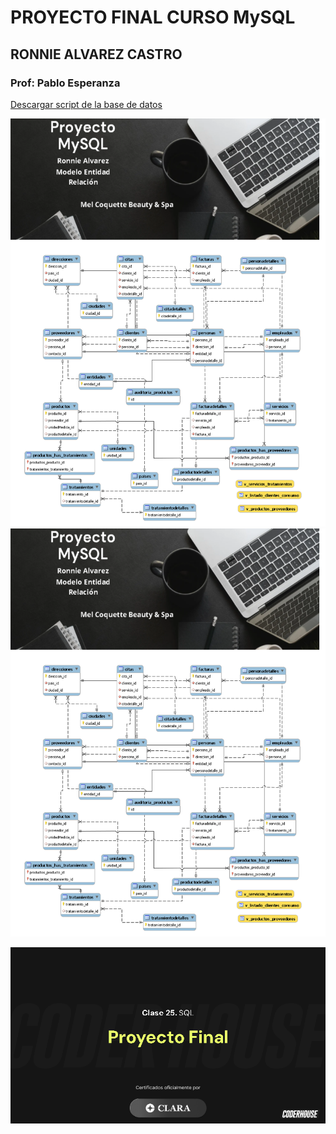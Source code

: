 # PROYECTO FINAL CURSO MySQL
## RONNIE ALVAREZ CASTRO
### Prof: Pablo Esperanza


[Descargar script de la base de datos](https://github.com/RonnieAlvarez/ProyFinal_MySQL/blob/main/meldb.sql)

![Descargar Modelo Entidad Relacion base de datos](https://github.com/RonnieAlvarez/ProyFinal_MySQL/blob/main/model_er.png)
![Descargar Modelo Entidad Relacion base de datos](https://github.com/RonnieAlvarez/ProyFinal_MySQL/blob/main/model_er.png)

![1](https://github.com/RonnieAlvarez/ProyFinal_MySQL/blob/main/proyfinal.png)

